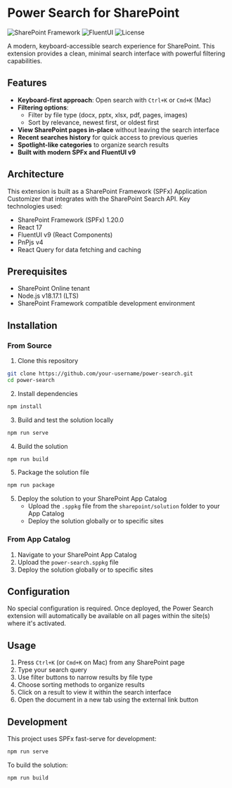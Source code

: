 # Power Search for SharePoint

![SharePoint Framework](https://img.shields.io/badge/SPFx-1.20.0-green.svg)
![FluentUI](https://img.shields.io/badge/FluentUI-9.56.1-blue.svg)
![License](https://img.shields.io/github/license/mashape/apistatus.svg)

A modern, keyboard-accessible search experience for SharePoint. This extension provides a clean, minimal search interface with powerful filtering capabilities.

## Features

- **Keyboard-first approach**: Open search with `Ctrl+K` or `Cmd+K` (Mac)
- **Filtering options**:
  - Filter by file type (docx, pptx, xlsx, pdf, pages, images)
  - Sort by relevance, newest first, or oldest first
- **View SharePoint pages in-place** without leaving the search interface
- **Recent searches history** for quick access to previous queries
- **Spotlight-like categories** to organize search results
- **Built with modern SPFx and FluentUI v9**

## Architecture

This extension is built as a SharePoint Framework (SPFx) Application Customizer that integrates with the SharePoint Search API. Key technologies used:

- SharePoint Framework (SPFx) 1.20.0
- React 17
- FluentUI v9 (React Components)
- PnPjs v4
- React Query for data fetching and caching

## Prerequisites

- SharePoint Online tenant
- Node.js v18.17.1 (LTS)
- SharePoint Framework compatible development environment

## Installation

### From Source

1. Clone this repository

```bash
git clone https://github.com/your-username/power-search.git
cd power-search
```

2. Install dependencies

```bash
npm install
```

3. Build and test the solution locally

```bash
npm run serve
```

4. Build the solution

```bash
npm run build
```

5. Package the solution file

```bash
npm run package
```

5. Deploy the solution to your SharePoint App Catalog
   - Upload the `.sppkg` file from the `sharepoint/solution` folder to your App Catalog
   - Deploy the solution globally or to specific sites

### From App Catalog

1. Navigate to your SharePoint App Catalog
2. Upload the `power-search.sppkg` file
3. Deploy the solution globally or to specific sites

## Configuration

No special configuration is required. Once deployed, the Power Search extension will automatically be available on all pages within the site(s) where it's activated.

## Usage

1. Press `Ctrl+K` (or `Cmd+K` on Mac) from any SharePoint page
2. Type your search query
3. Use filter buttons to narrow results by file type
4. Choose sorting methods to organize results
5. Click on a result to view it within the search interface
6. Open the document in a new tab using the external link button

## Development

This project uses SPFx fast-serve for development:

```bash
npm run serve
```

To build the solution:

```bash
npm run build
```
